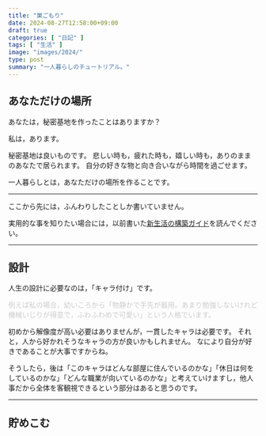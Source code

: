 ```yaml
---
title: "巣ごもり"
date: 2024-08-27T12:58:00+09:00
draft: true
categories: [ "日記" ]
tags: [ "生活" ]
image: "images/2024/"
type: post
summary: "一人暮らしのチュートリアル。"
---
```


## あなただけの場所

あなたは，秘密基地を作ったことはありますか？

私は，あります。

秘密基地は良いものです。
悲しい時も，疲れた時も，嬉しい時も，ありのままのあなたで居られます。
自分の好きな物と向き合いながら時間を過ごせます。

一人暮らしとは，あなただけの場所を作ることです。

---

ここから先には，ふんわりしたことしか書いていません。

実用的な事を知りたい場合には，以前書いた[新生活の構築ガイド](https://yukatayu.booth.pm/items/4126278)を読んでください。

---

## 設計

人生の設計に必要なのは，「キャラ付け」です。

<span style="color: #ccc">例えば私の場合，幼いころから「物静かで手先が器用。あまり勉強しないけれど機械いじりが得意で，ふわふわめで可愛い」という人格でいます。</span>

初めから解像度が高い必要はありませんが，一貫したキャラは必要です。
それと，人から好かれそうなキャラの方が良いかもしれません。
なにより自分が好きであることが大事ですからね。

そうしたら，後は「このキャラはどんな部屋に住んでいるのかな」「休日は何をしているのかな」「どんな職業が向いているのかな」と考えていけますし，他人事だから全体を客観視できるという部分はあると思うのです。

<!-- TODO: 生活にどのくらいお金が必要かを簡単に論じる -->

<!-- ## 学校と職場 -->
<!-- 最近では，大学に通いながらアルバイトをしている方も珍しくないと思います。 -->
<!-- 大学に行きながらアルバイトする話はありきたりなので削除 -->

---
## 貯めこむ
<!-- TODO: 資産形成する話 -->
